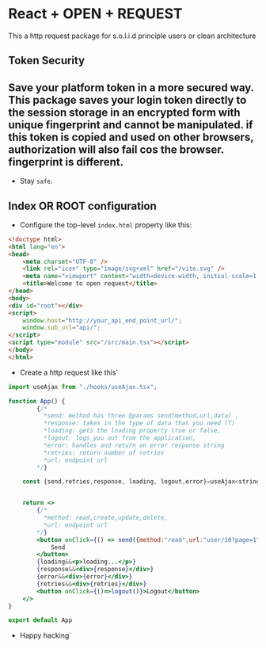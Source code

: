 # React + OPEN + REQUEST

This a http request package for s.o.l.i.d principle users or clean architecture

## Token Security
Save your platform token in a more secured way. This package saves your login token directly 
to the session storage in an encrypted form with unique fingerprint and cannot be manipulated.
if this token is copied and used on other browsers, authorization will also fail cos the browser.
fingerprint is different.
- 
- Stay `safe`.



## Index OR ROOT configuration

- Configure the top-level `index.html` property like this:

```html
<!doctype html>
<html lang="en">
<head>
    <meta charset="UTF-8" />
    <link rel="icon" type="image/svg+xml" href="/vite.svg" />
    <meta name="viewport" content="width=device-width, initial-scale=1.0" />
    <title>Welcome to open request</title>
</head>
<body>
<div id="root"></div>
<script>
    window.host="http://your_api_end_point_url/";
    window.sub_url="api/";
</script>
<script type="module" src="/src/main.tsx"></script>
</body>
</html>

```

- Create a http request like this`

```jsx
import useAjax from "./hooks/useAjax.tsx";

function App() {
        {/*
          *send: method has three @params send(method,url,data) ,
          *response: takes in the type of data that you need (T)
          *loading: gets the loading property true or false,
          *logout: logs you out from the application,
          *error: handles and return an error response string
          *retries: return number of retries
          *url: endpoint url
        */}

    const {send,retries,response, loading, logout,error}=useAjax<string>(8600)


    return <>
        {/*
          *method: read,create,update,delete,
          *url: endpoint url
        */}
        <button onClick={() => send({method:"read",url:"user/10?page=1"})}>
            Send
        </button>
        {loading&&<p>loading...</p>}
        {response&&<div>{response}</div>}
        {error&&<div>{error}</div>}
        {retries&&<div>{retries}</div>}
        <button onClick={()=>logout()}>Logout</button>
    </>
}

export default App

```

- Happy hacking`